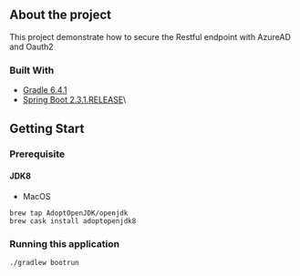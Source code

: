 ## About the project
This project demonstrate how to secure the Restful endpoint with AzureAD and Oauth2

### Built With
- [Gradle 6.4.1](https://docs.gradle.org/6.4.1/release-notes.html)
- [Spring Boot 2.3.1.RELEASE](https://spring.io/blog/2020/06/12/spring-boot-2-3-1-available-now)\

## Getting Start
### Prerequisite
#### JDK8
- MacOS
```
brew tap AdoptOpenJDK/openjdk
brew cask install adoptopenjdk8
```
### Running this application

`./gradlew bootrun`
